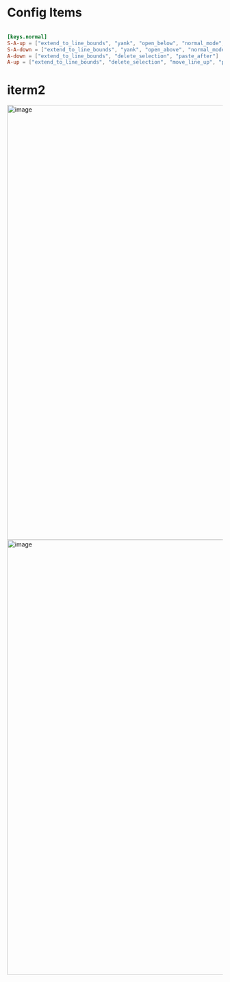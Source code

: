 
# Config Items

```toml

[keys.normal]
S-A-up = ["extend_to_line_bounds", "yank", "open_below", "normal_mode", "replace_with_yanked", "collapse_selection"]
S-A-down = ["extend_to_line_bounds", "yank", "open_above", "normal_mode", "replace_with_yanked", "collapse_selection"]
A-down = ["extend_to_line_bounds", "delete_selection", "paste_after"]
A-up = ["extend_to_line_bounds", "delete_selection", "move_line_up", "paste_before"]

```

# iterm2

<img width="1016" alt="image" src="https://github.com/baivoom/helix-vsc-mapping/assets/26266290/8cedf015-d933-4013-bfcc-385387be792d">

<img width="1016" alt="image" src="https://github.com/baivoom/helix-vsc-mapping/assets/26266290/d2e641c7-590f-4fbc-ae68-62d424d5f020">

  
